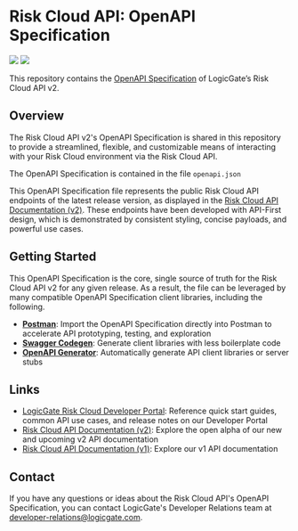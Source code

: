 # Risk Cloud API: OpenAPI Specification

<p>
  <img src="https://img.shields.io/badge/release-v2023.5.0-blue" />
  <img src="https://img.shields.io/badge/openapi-3.0.1-green" />
</p>

This repository contains the [OpenAPI Specification](https://github.com/OAI/OpenAPI-Specification) of LogicGate’s Risk Cloud API v2.

## Overview

The Risk Cloud API v2's OpenAPI Specification is shared in this repository to provide a streamlined, flexible, and customizable means of interacting with your Risk Cloud environment via the Risk Cloud API.

The OpenAPI Specification is contained in the file `openapi.json`

This OpenAPI Specification file represents the public Risk Cloud API endpoints of the latest release version, as displayed in the [Risk Cloud API Documentation (v2)](https://docs.logicgate.com/v2). These endpoints have been developed with API-First design, which is demonstrated by consistent styling, concise payloads, and powerful use cases.

## Getting Started

This OpenAPI Specification is the core, single source of truth for the Risk Cloud API v2 for any given release. As a result, the file can be leveraged by many compatible OpenAPI Specification client libraries, including the following.

- **[Postman](https://www.postman.com/)**: Import the OpenAPI Specification directly into Postman to accelerate API prototyping, testing, and exploration
- **[Swagger Codegen](https://swagger.io/tools/swagger-codegen/)**: Generate client libraries with less boilerplate code
- **[OpenAPI Generator](https://openapi-generator.tech/)**: Automatically generate API client libraries or server stubs

## **Links**

- [LogicGate Risk Cloud Developer Portal](https://www.logicgate.com/developer/): Reference quick start guides, common API use cases, and release notes on our Developer Portal
- [Risk Cloud API Documentation (v2)](https://docs.logicgate.com/v2/): Explore the open alpha of our new and upcoming v2 API documentation
- [Risk Cloud API Documentation (v1)](https://docs.logicgate.com): Explore our v1 API documentation

## Contact

If you have any questions or ideas about the Risk Cloud API's OpenAPI Specification, you can contact LogicGate's Developer Relations team at [developer-relations@logicgate.com](mailto:developer-relations@logicgate.com).

